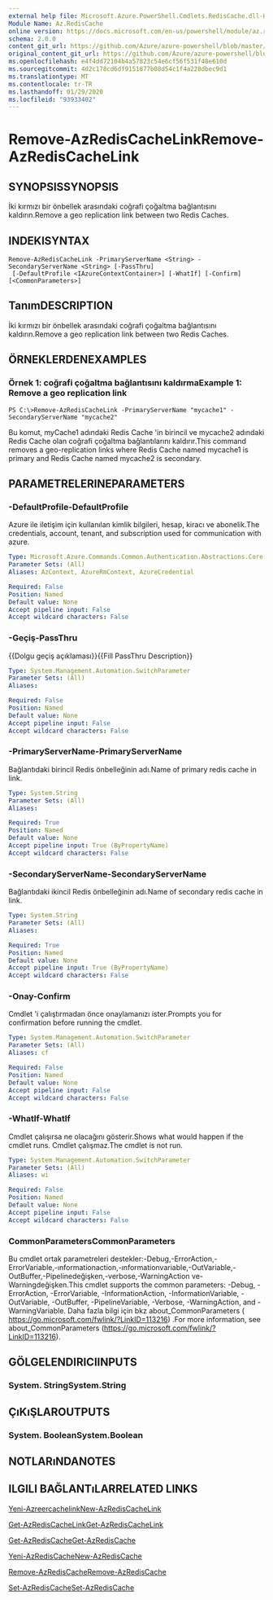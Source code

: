 ```yaml
---
external help file: Microsoft.Azure.PowerShell.Cmdlets.RedisCache.dll-Help.xml
Module Name: Az.RedisCache
online version: https://docs.microsoft.com/en-us/powershell/module/az.rediscache/remove-azrediscachelink
schema: 2.0.0
content_git_url: https://github.com/Azure/azure-powershell/blob/master/src/RedisCache/RedisCache/help/Remove-AzRedisCacheLink.md
original_content_git_url: https://github.com/Azure/azure-powershell/blob/master/src/RedisCache/RedisCache/help/Remove-AzRedisCacheLink.md
ms.openlocfilehash: e4f4dd72104b4a57823c54e6cf56f531f48e610d
ms.sourcegitcommit: 4d2c178cd6df9151877b08d54c1f4a228dbec9d1
ms.translationtype: MT
ms.contentlocale: tr-TR
ms.lasthandoff: 01/29/2020
ms.locfileid: "93933402"
---
```

# <span data-ttu-id="3933f-101">Remove-AzRedisCacheLink</span><span class="sxs-lookup"><span data-stu-id="3933f-101">Remove-AzRedisCacheLink</span></span>

## <span data-ttu-id="3933f-102">SYNOPSIS</span><span class="sxs-lookup"><span data-stu-id="3933f-102">SYNOPSIS</span></span>
<span data-ttu-id="3933f-103">İki kırmızı bir önbellek arasındaki coğrafi çoğaltma bağlantısını kaldırın.</span><span class="sxs-lookup"><span data-stu-id="3933f-103">Remove a geo replication link between two Redis Caches.</span></span>

## <span data-ttu-id="3933f-104">INDEKI</span><span class="sxs-lookup"><span data-stu-id="3933f-104">SYNTAX</span></span>

```
Remove-AzRedisCacheLink -PrimaryServerName <String> -SecondaryServerName <String> [-PassThru]
 [-DefaultProfile <IAzureContextContainer>] [-WhatIf] [-Confirm] [<CommonParameters>]
```

## <span data-ttu-id="3933f-105">Tanım</span><span class="sxs-lookup"><span data-stu-id="3933f-105">DESCRIPTION</span></span>
<span data-ttu-id="3933f-106">İki kırmızı bir önbellek arasındaki coğrafi çoğaltma bağlantısını kaldırın.</span><span class="sxs-lookup"><span data-stu-id="3933f-106">Remove a geo replication link between two Redis Caches.</span></span>

## <span data-ttu-id="3933f-107">ÖRNEKLERDEN</span><span class="sxs-lookup"><span data-stu-id="3933f-107">EXAMPLES</span></span>

### <span data-ttu-id="3933f-108">Örnek 1: coğrafi çoğaltma bağlantısını kaldırma</span><span class="sxs-lookup"><span data-stu-id="3933f-108">Example 1: Remove a geo replication link</span></span>
```
PS C:\>Remove-AzRedisCacheLink -PrimaryServerName "mycache1" -SecondaryServerName "mycache2"
```

<span data-ttu-id="3933f-109">Bu komut, myCache1 adındaki Redis Cache 'in birincil ve mycache2 adındaki Redis Cache olan coğrafi çoğaltma bağlantılarını kaldırır.</span><span class="sxs-lookup"><span data-stu-id="3933f-109">This command removes a geo-replication links where Redis Cache named mycache1 is primary and Redis Cache named mycache2 is secondary.</span></span>

## <span data-ttu-id="3933f-110">PARAMETRELERINE</span><span class="sxs-lookup"><span data-stu-id="3933f-110">PARAMETERS</span></span>

### <span data-ttu-id="3933f-111">-DefaultProfile</span><span class="sxs-lookup"><span data-stu-id="3933f-111">-DefaultProfile</span></span>
<span data-ttu-id="3933f-112">Azure ile iletişim için kullanılan kimlik bilgileri, hesap, kiracı ve abonelik.</span><span class="sxs-lookup"><span data-stu-id="3933f-112">The credentials, account, tenant, and subscription used for communication with azure.</span></span>

```yaml
Type: Microsoft.Azure.Commands.Common.Authentication.Abstractions.Core.IAzureContextContainer
Parameter Sets: (All)
Aliases: AzContext, AzureRmContext, AzureCredential

Required: False
Position: Named
Default value: None
Accept pipeline input: False
Accept wildcard characters: False
```

### <span data-ttu-id="3933f-113">-Geçiş</span><span class="sxs-lookup"><span data-stu-id="3933f-113">-PassThru</span></span>
<span data-ttu-id="3933f-114">{{Dolgu geçiş açıklaması}}</span><span class="sxs-lookup"><span data-stu-id="3933f-114">{{Fill PassThru Description}}</span></span>

```yaml
Type: System.Management.Automation.SwitchParameter
Parameter Sets: (All)
Aliases:

Required: False
Position: Named
Default value: None
Accept pipeline input: False
Accept wildcard characters: False
```

### <span data-ttu-id="3933f-115">-PrimaryServerName</span><span class="sxs-lookup"><span data-stu-id="3933f-115">-PrimaryServerName</span></span>
<span data-ttu-id="3933f-116">Bağlantıdaki birincil Redis önbelleğinin adı.</span><span class="sxs-lookup"><span data-stu-id="3933f-116">Name of primary redis cache in link.</span></span>

```yaml
Type: System.String
Parameter Sets: (All)
Aliases:

Required: True
Position: Named
Default value: None
Accept pipeline input: True (ByPropertyName)
Accept wildcard characters: False
```

### <span data-ttu-id="3933f-117">-SecondaryServerName</span><span class="sxs-lookup"><span data-stu-id="3933f-117">-SecondaryServerName</span></span>
<span data-ttu-id="3933f-118">Bağlantıdaki ikincil Redis önbelleğinin adı.</span><span class="sxs-lookup"><span data-stu-id="3933f-118">Name of secondary redis cache in link.</span></span>

```yaml
Type: System.String
Parameter Sets: (All)
Aliases:

Required: True
Position: Named
Default value: None
Accept pipeline input: True (ByPropertyName)
Accept wildcard characters: False
```

### <span data-ttu-id="3933f-119">-Onay</span><span class="sxs-lookup"><span data-stu-id="3933f-119">-Confirm</span></span>
<span data-ttu-id="3933f-120">Cmdlet 'i çalıştırmadan önce onaylamanızı ister.</span><span class="sxs-lookup"><span data-stu-id="3933f-120">Prompts you for confirmation before running the cmdlet.</span></span>

```yaml
Type: System.Management.Automation.SwitchParameter
Parameter Sets: (All)
Aliases: cf

Required: False
Position: Named
Default value: None
Accept pipeline input: False
Accept wildcard characters: False
```

### <span data-ttu-id="3933f-121">-WhatIf</span><span class="sxs-lookup"><span data-stu-id="3933f-121">-WhatIf</span></span>
<span data-ttu-id="3933f-122">Cmdlet çalışırsa ne olacağını gösterir.</span><span class="sxs-lookup"><span data-stu-id="3933f-122">Shows what would happen if the cmdlet runs.</span></span>
<span data-ttu-id="3933f-123">Cmdlet çalışmaz.</span><span class="sxs-lookup"><span data-stu-id="3933f-123">The cmdlet is not run.</span></span>

```yaml
Type: System.Management.Automation.SwitchParameter
Parameter Sets: (All)
Aliases: wi

Required: False
Position: Named
Default value: None
Accept pipeline input: False
Accept wildcard characters: False
```

### <span data-ttu-id="3933f-124">CommonParameters</span><span class="sxs-lookup"><span data-stu-id="3933f-124">CommonParameters</span></span>
<span data-ttu-id="3933f-125">Bu cmdlet ortak parametreleri destekler:-Debug,-ErrorAction,-ErrorVariable,-ınformationaction,-ınformationvariable,-OutVariable,-OutBuffer,-Pipelinedeğişken,-verbose,-WarningAction ve-Warningdeğişken.</span><span class="sxs-lookup"><span data-stu-id="3933f-125">This cmdlet supports the common parameters: -Debug, -ErrorAction, -ErrorVariable, -InformationAction, -InformationVariable, -OutVariable, -OutBuffer, -PipelineVariable, -Verbose, -WarningAction, and -WarningVariable.</span></span> <span data-ttu-id="3933f-126">Daha fazla bilgi için bkz about_CommonParameters ( https://go.microsoft.com/fwlink/?LinkID=113216) .</span><span class="sxs-lookup"><span data-stu-id="3933f-126">For more information, see about_CommonParameters (https://go.microsoft.com/fwlink/?LinkID=113216).</span></span>

## <span data-ttu-id="3933f-127">GÖLGELENDIRICI</span><span class="sxs-lookup"><span data-stu-id="3933f-127">INPUTS</span></span>

### <span data-ttu-id="3933f-128">System. String</span><span class="sxs-lookup"><span data-stu-id="3933f-128">System.String</span></span>

## <span data-ttu-id="3933f-129">ÇıKıŞLAR</span><span class="sxs-lookup"><span data-stu-id="3933f-129">OUTPUTS</span></span>

### <span data-ttu-id="3933f-130">System. Boolean</span><span class="sxs-lookup"><span data-stu-id="3933f-130">System.Boolean</span></span>

## <span data-ttu-id="3933f-131">NOTLARıNDA</span><span class="sxs-lookup"><span data-stu-id="3933f-131">NOTES</span></span>

## <span data-ttu-id="3933f-132">ILGILI BAĞLANTıLAR</span><span class="sxs-lookup"><span data-stu-id="3933f-132">RELATED LINKS</span></span>

[<span data-ttu-id="3933f-133">Yeni-Azreercachelink</span><span class="sxs-lookup"><span data-stu-id="3933f-133">New-AzRedisCacheLink</span></span>](./New-AzRedisCacheLink.md)

[<span data-ttu-id="3933f-134">Get-AzRedisCacheLink</span><span class="sxs-lookup"><span data-stu-id="3933f-134">Get-AzRedisCacheLink</span></span>](./Get-AzRedisCacheLink.md)

[<span data-ttu-id="3933f-135">Get-AzRedisCache</span><span class="sxs-lookup"><span data-stu-id="3933f-135">Get-AzRedisCache</span></span>](./Get-AzRedisCache.md)

[<span data-ttu-id="3933f-136">Yeni-AzRedisCache</span><span class="sxs-lookup"><span data-stu-id="3933f-136">New-AzRedisCache</span></span>](./New-AzRedisCache.md)

[<span data-ttu-id="3933f-137">Remove-AzRedisCache</span><span class="sxs-lookup"><span data-stu-id="3933f-137">Remove-AzRedisCache</span></span>](./Remove-AzRedisCache.md)

[<span data-ttu-id="3933f-138">Set-AzRedisCache</span><span class="sxs-lookup"><span data-stu-id="3933f-138">Set-AzRedisCache</span></span>](./Set-AzRedisCache.md)